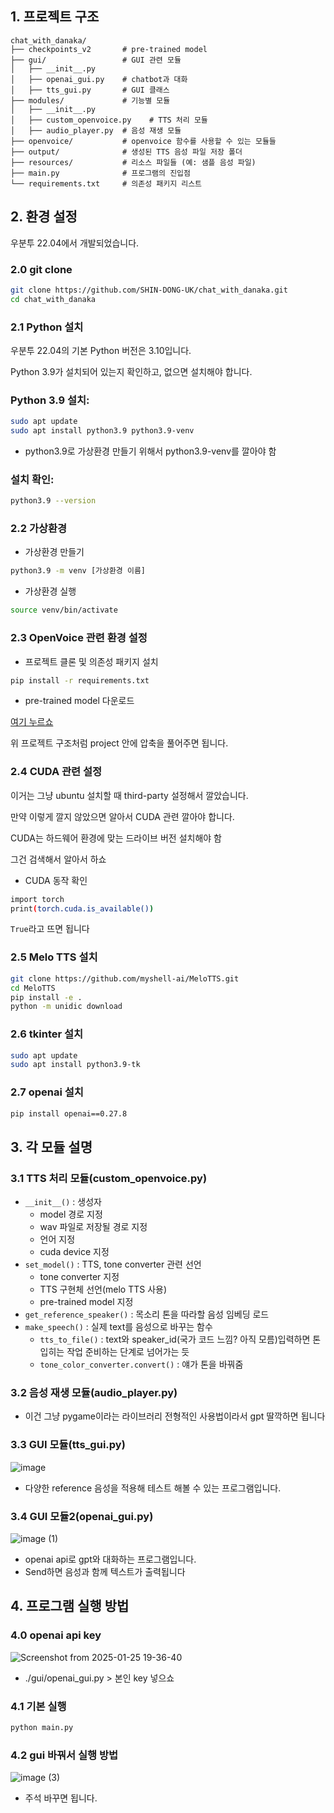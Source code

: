 ## 1. 프로젝트 구조

```
chat_with_danaka/
├── checkpoints_v2       # pre-trained model
├── gui/                 # GUI 관련 모듈
│   ├── __init__.py      
│   ├── openai_gui.py    # chatbot과 대화
│   ├── tts_gui.py       # GUI 클래스
├── modules/             # 기능별 모듈
│   ├── __init__.py      
│   ├── custom_openvoice.py    # TTS 처리 모듈
│   ├── audio_player.py  # 음성 재생 모듈
├── openvoice/           # openvoice 함수를 사용할 수 있는 모듈들
├── output/              # 생성된 TTS 음성 파일 저장 폴더
├── resources/           # 리소스 파일들 (예: 샘플 음성 파일)
├── main.py              # 프로그램의 진입점
└── requirements.txt     # 의존성 패키지 리스트
```

## 2. 환경 설정

우분투 22.04에서 개발되었습니다.

### 2.0 git clone
```bash
git clone https://github.com/SHIN-DONG-UK/chat_with_danaka.git
cd chat_with_danaka
```

### 2.1 Python 설치

우분투 22.04의 기본 Python 버전은 3.10입니다.

Python 3.9가 설치되어 있는지 확인하고, 없으면 설치해야 합니다.

### Python 3.9 설치:

```bash
sudo apt update
sudo apt install python3.9 python3.9-venv
```

- python3.9로 가상환경 만들기 위해서 python3.9-venv를 깔아야 함

### 설치 확인:

```bash
python3.9 --version
```

### 2.2 가상환경

- 가상환경 만들기

```bash
python3.9 -m venv [가상환경 이름]
```

- 가상환경 실행

```bash
source venv/bin/activate
```

### 2.3 OpenVoice 관련 환경 설정

- 프로젝트 클론 및 의존성 패키지 설치

```bash
pip install -r requirements.txt
```

- pre-trained model 다운로드

<a href="https://myshell-public-repo-host.s3.amazonaws.com/openvoice/checkpoints_v2_0417.zip">여기 누르쇼</a>

위 프로젝트 구조처럼 project 안에 압축을 풀어주면 됩니다.

### 2.4 CUDA 관련 설정

이거는 그냥 ubuntu 설치할 때 third-party 설정해서 깔았습니다.

만약 이렇게 깔지 않았으면 알아서 CUDA 관련 깔아야 합니다.

CUDA는 하드웨어 환경에 맞는 드라이브 버전 설치해야 함

그건 검색해서 알아서 하쇼

- CUDA 동작 확인

```bash
import torch
print(torch.cuda.is_available())
```

`True`라고 뜨면 됩니다


### 2.5 Melo TTS 설치

```bash
git clone https://github.com/myshell-ai/MeloTTS.git
cd MeloTTS
pip install -e .
python -m unidic download
```

### 2.6 tkinter 설치

```bash
sudo apt update
sudo apt install python3.9-tk
```

### 2.7 openai 설치

```bash
pip install openai==0.27.8
```

## 3. 각 모듈 설명

### 3.1 TTS 처리 모듈(custom_openvoice.py)

- `__init__()` : 생성자
    - model 경로 지정
    - wav 파일로 저장될 경로 지정
    - 언어 지정
    - cuda device 지정
- `set_model()` : TTS, tone converter 관련 선언
    - tone converter 지정
    - TTS 구현체 선언(melo TTS 사용)
    - pre-trained model 지정
- `get_reference_speaker()` : 목소리 톤을 따라할 음성 임베딩 로드
- `make_speech()`  : 실제 text를 음성으로 바꾸는 함수
    - `tts_to_file()` : text와 speaker_id(국가 코드 느낌? 아직 모름)입력하면 톤 입히는 작업 준비하는 단계로 넘어가는 듯
    - `tone_color_converter.convert()` : 얘가 톤을 바꿔줌

### 3.2 음성 재생 모듈(audio_player.py)

- 이건 그냥 pygame이라는 라이브러리 전형적인 사용법이라서 gpt 딸깍하면 됩니다

### 3.3 GUI 모듈(tts_gui.py)

![image](https://github.com/user-attachments/assets/1be874fc-30bb-483e-ba57-eef8684f9a5f)

- 다양한 reference 음성을 적용해 테스트 해볼 수 있는 프로그램입니다.

### 3.4 GUI 모듈2(openai_gui.py)

![image (1)](https://github.com/user-attachments/assets/5050ffa8-e3cf-49ff-a894-7a98be580a38)

- openai api로 gpt와 대화하는 프로그램입니다.
- Send하면 음성과 함께 텍스트가 출력됩니다

## 4. 프로그램 실행 방법
### 4.0 openai api key
![Screenshot from 2025-01-25 19-36-40](https://github.com/user-attachments/assets/4ca1fa53-65ca-42f2-b5b2-5b63c58c31ec)
- ./gui/openai_gui.py > 본인 key 넣으쇼

### 4.1 기본 실행

```bash
python main.py
```

### 4.2 gui 바꿔서 실행 방법

![image (3)](https://github.com/user-attachments/assets/a7c093b5-3551-481f-ba4b-a594c6fbaa53)

- 주석 바꾸면 됩니다.
